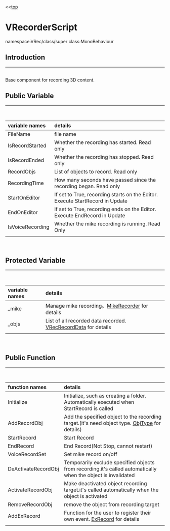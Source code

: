 ﻿<<[top](VRec.md)
# **VRecorderScript**
namespace:VRec/class/super class:MonoBehaviour

## **Introduction**
---
<br>
Base component for recording 3D content.
<br>

## **Public Variable**
---
<br>

|variable names|details|
|:-----------|:------------|
|FileName|file name|
|IsRecordStarted|Whether the recording has started. Read only|
|IsRecordEnded|Whether the recording has stopped. Read only|
|RecordObjs|List of objects to record. Read only|
|RecordingTime|How many seconds have passed since the recording began. Read only|
|StartOnEditor|If set to True, recording starts on the Editor. Execute StartRecord in Update|
|EndOnEditor|If set to True, recording ends on the Editor. Execute EndRecord in Update|
|IsVoiceRecording|Whether the mike recording is running. Read Only|
|||
<br>

## **Protected Variable**
---
<br>

|variable names|details|
|:-----------|:------------|
|_mike|Manage mike recording。[MikeRecorder](MikeRecorder.md) for details|
|_objs|List of all recorded data recorded. [VRecRecordData](VRecRecordData.md) for details|
|||
<br>

## **Public Function**
---
<br>

|function names|details|
|:--|:--|
|Initialize|Initialize, such as creating a folder. Automatically executed when StartRecord is called|
|AddRecordObj|Add the specified object to the recording target.(it's need object type. [ObjType](ObjType.md) for details)|
|StartRecord|Start Record|
|EndRecord|End Record(Not Stop, cannot restart)|
|VoiceRecordSet|Set mike record on/off|
|DeActivateRecordObj|Temporarily exclude specified objects from recording.it's called automatically when the object is invalidated|
|ActivateRecordObj|Make deactivated object recording target.it's called automatically when the object is activated|
|RemoveRecordObj|remove the object from recording target|
|AddExRecord|Function for the user to register their own event. [ExRecord](ExRecord.md) for details|
|||
<br>
